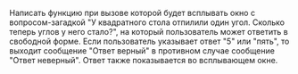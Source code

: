 Написать функцию при вызове которой будет всплывать окно с вопросом-загадкой "У квадратного стола отпилили один угол. Сколько теперь углов у него стало?", на который пользователь может ответить в свободной форме. Если пользователь указывает ответ "5" или "пять", то выходит сообщение "Ответ верный" в противном случае сообщение "Ответ неверный". Ответ также показывается во всплывающем окне.